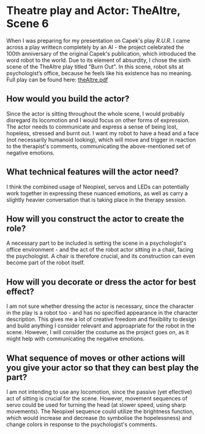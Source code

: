 # Theatre play and Actor: TheAItre, Scene 6
When I was preparing for my presentation on Capek's play _R.U.R._ I came across a play writtecn completely by an AI - the project celebrated the 100th anniversary of the original Capek's publication, which introduced the word robot to the world. Due to its element of absurdity, I chose the sixth scene of the TheAItre play titled "Burn Out". In this scene, robot sits at psychologist’s office, because he feels like his existence has no meaning.
Full play can be found here: [theAItre.pdf](https://github.com/jana-pocuch/Performing-Robots/files/7406288/theAItre.pdf)

## How would you build the actor?
Since the actor is sitting throughout the whole scene, I would probably disregard its locomotion and I would focus on other forms of expression. 
The actor needs to communicate and express a sense of being lost, hopeless, stressed and burnt out. I want my robot to have a head and a face (not necessarily humanoid looking), which will move and trigger in reaction to the therapist's comments, communicating the above-mentioned set of negative emotions. 

## What technical features will the actor need?
I think the combined usage of Neopixel, servos and LEDs can potentially work together in expressing these nuanced emotions, as well as carry a slightly heavier conversation that is taking place in the therapy session. 

## How will you construct the actor to create the role?
A necessary part to be included is setting the scene in a psychologist's office environment - and the act of the robot actor sitting in a chair, facing the psychologist. A chair is therefore crucial, and its construction can even become part of the robot itself. 

## How will you decorate or dress the actor for best effect?
I am not sure whether dressing the actor is necessary, since the character in the play is a robot too - and has no specified appearance in the character description. This gives me a lot of creative freedom and flexibility to design and build anything I consider relevant and approapriate for the robot in the scene. However, I will consider the costume as the project goes on, as it might help with communicating the negative emotions. 

## What sequence of moves or other actions will you give your actor so that they can best play the part?
I am not intending to use any locomotion, since the passive (yet eflective) act of sitting is crucial for the scene. However, movement sequences of servo could be used for turning the head (at slower speed, using sharp movements). The Neopixel sequence could utilize the brightness function, which would increase and decrease (to symbolise the hopelessness) and change colors in response to the psychologist's comments. 
